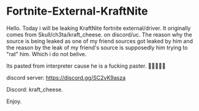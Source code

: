 # Fortnite-External-KraftNite
Hello. Today i will be leaking KraftNite fortnite external/driver. It originally comes from Skull/ch3ta/kraft_cheese. on discord/uc. The reason why the source is being leaked as one of my friend sources got leaked by him and the reason by the leak of my friend's source is supposedly him trying to "rat" him. Which i do not belive.

Its pasted from interpreter cause he is a fucking paster. 🤡🤡🤡🤡🤡

discord server: https://discord.gg/SC2vK9asza

Discord: kraft_cheese.

Enjoy.
